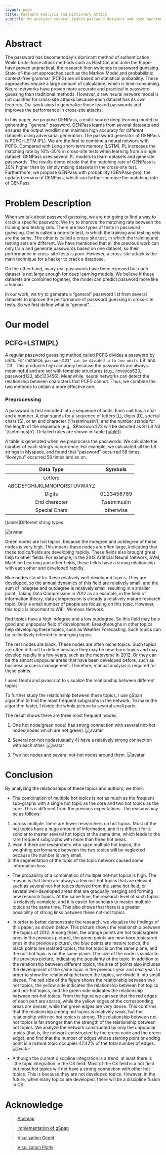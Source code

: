 ```yaml
---
layout: page
title: Password Analysis and Dictionary Attack
subtitle: We analyzed several leaked password datasets and used machine learning to create a more general password dictionary.
---
```


# Abstract

The password has become today's dominant method of authentication. While brute-force attack methods such as HashCat and John the Ripper have proven unpractical, the research then switches to password guessing. State-of-the-art approaches such as the Markov Model and probabilistic context-free grammar (PCFG) are all based on statistical probability. These approaches require a large amount of calculation, which is time-consuming. Neural networks have proven more accurate and practical in password guessing than traditional methods. However, a raw neural network model is not qualified for cross-site attacks because each dataset has its own features. Our work aims to generalize those leaked passwords and improves the performance in cross-site attacks.

In this paper, we propose GENPass, a multi-source deep learning model for generating ``general" password. GENPass learns from several datasets and ensures the output wordlist can maintain high accuracy for different datasets using adversarial generation. The password generator of GENPass is PCFG+LSTM (PL). We are the first to combine a neural network with PCFG. Compared with Long short-term memory (LSTM), PL increases the matching rate by 16\%-30\% in cross-site tests when learning from a single dataset. GENPass uses several PL models to learn datasets and generate passwords. The results demonstrate that the matching rate of GENPass is 20\% higher than by simply mixing datasets in the cross-site test. Furthermore, we propose GENPass with probability (GENPass-pro), the updated version of GENPass, which can further increase the matching rate of GENPass.

# Problem Description

When we talk about password guessing, we are not going to find a way to crack a specific password. We try to improve the matching rate between the training and testing sets. There are two types of tests in password guessing. One is called a one-site test, in which the training and testing sets are the same. The other is called a cross-site test, in which the training and testing sets are different. We have mentioned that all the previous work can only train and generate passwords based on one dataset, so their performance in cross-site tests is poor. However, a cross-site attack is the main technique for a hacker to crack a database.

On the other hand, many real passwords have been exposed but each dataset is not large enough for deep learning models. We believe if these datasets are combined together, the model can predict password more like a human.

In our work, we try to generate a “general" password list from several datasets to improve the performance of password guessing in cross-site tests. So we first define what is “general".

# Our model
## PCFG+LSTM(PL)
A regular password guessing method called PCFG divides a password by units. For instance, `password123' can be divided into two units `L8' and `D3'. This produces high accuracy because the passwords are always meaningful and are set with template structures (e.g., iloveyou520, password123, abc123456). Meanwhile, neural networks can detect the relationship between characters that PCFG cannot. Thus, we combine the two methods to obtain a more effective one.
### Preprocessing

A password is first encoded into a sequence of units. Each unit has a char and a number. A char stands for a sequence of letters (L), digits (D), special chars (S), or an end character (‘\(\setminus\)n’), and the number stands for the length of the sequence (e.g., $Password123 will be denoted as S1 L8 N3 ‘\(\setminus\)n’). Detailed rules are shown in Table [\[table1\]](#table1).

A table is generated when we preprocess the passwords. We calculate the number of each string’s occurrence. For example, we calculated all the L8 strings in Myspace, and found that “password" occurred 58 times, “iloveyou" occurred 56 times and so on.

|         Data Type          |    Symbols     |
| :------------------------: | :------------: |
|          Letters           |                |
| ABCDEFGHIJKLMNOPQRSTUVWXYZ |                |
|           Digits           |   0123456789   |
|       End character        | \(\setminus\)n |
|       Special Chars        |   otherwise    |

<span id="table1" label="table1">\[table1\]</span>Different string types


![avatar](/img/acenet_2012.png)

Green nodes are hot topics, because the indegree and outdegree of these nodes is very high. This means these nodes are often large, indicating that these topics/fields are developing rapidly. These fields also brought great help to other fields. For example, in the 2012 Artificial Neural Network, SVM, Machine Learning and other fields, these fields have a strong relationship with each other and developed rapidly.

Blue nodes stand for these relatively well-developed topics. They are developed, so the annual dynamics of this field are relatively small, and the sum of indegree and outdegree is relatively small, resulting in a smaller point. Taking Data Compression in 2012 as an example, in the field of information theory, data compression is already a relatively mature research topic. Only a small number of people are focusing on this topic. However, this topic is important to WiFi, Wireless Network.

Red topics have a high indegree and a low outdegree. So this field may be a good and unpopular field of development. Breakthroughs in other topics help developing these topics, such as Weather Forecasting. Such topics can be collectively referred to emerging topics.

The rest nodes are black. These nodes are often niche topics. Such topics are often difficult to define because they may be new-born topics and may develop rapidly in a few years, such as the metaverse in 2012, Or they can be the almost unpopular areas that have been developed before, such as business process management. Therefore, manual analysis is required for these points. 

I used Gephi and javascript to visualize the relationship between different topics

To further study the relationship between these topics, I use gSpan algorithm to find the most frequent subgraphs in the network. To make the algorithm faster, I divide the whole picture to several small parts.

The result shows there are three most frequent modes.

1. One hot node(green node) has strong connection with several not-hot nodes(nodes which are not green).
![avatar](/img/acenet_fre_1.png)

2. Several not-hot nodes(usually 4) have a relatively strong connection with each other.
![avatar](/img/acenet_fre_2.png)

3. Two hot nodes and several not-hot nodes around them.
![avatar](/img/acenet_fre_3.png)

# Conclusion

By analyzing the relationships of these topics and authors, we think:

* The combination of multiple hot topics is not as much as the frequent sub-graphs with a single hot topic as the core and two hot topics as the core. This is different from the previous expectations. The reasons may be as follows: 
1. across multiple There are fewer researchers on hot topics. Most of the hot topics have a huge amount of information, and it is difficult for a scholar to master several hot topics at the same time, which leads to the rare frequent subgraphs with more than three hot areas. 
2. even if there are researchers who span multiple hot topics, the weighting performance between the two topics will be neglected because the number is very small. 
3. the segmentation of the topic of the topic network caused some information loss.
* The probability of a combination of multiple not-hot topics is high. The reason is that there are always a few not-hot topics that are relevant, such as several not-hot topics derived from the same hot field, or several well-developed areas that are gradually merging and forming new research topics. At the same time, the research level of such topics is relatively complete, and it is easier for scholars to master multiple topics at the same time. This also shows that there is a greater possibility of strong links between these not-hot topics.

* In order to better demonstrate the research, we visualize the findings of this paper, as shown below. This picture shows the relationship between the topics of 2012. Among them, the orange points are hot topics(green ones in the previous picture), the green points are new-born topics(red ones in the previous picture), the blue points are mature topics, the black points are isolated topics, the hot topic is on the same plane, and the not-hot topic is on the same plane. The size of the node is similar to the previous picture, indicating the popularity of the topic. In addition to the relationship between different topics, the size of points also includes the development of the same topic in the previous year and next year. In order to show the relationship between the topics, we divide it into small pieces. The red side of the figure shows the relationship between two hot topics, the yellow side indicates the relationship between hot topics and not-hot topics, and the green side indicates the relationship between not-hot topics. From the figure we can see that the red edges of each part are sparse, while the yellow edges of the corresponding areas are denser, while the green edges are very dense. This confirms that the relationship among hot topics is relatively weak, but the relationship with not-hot topics is strong. The relationship between not-hot topics is far stronger than the strength of the relationship between hot topics. We analyze the network constructed by only the unpopular topics (that is, the network constructed by the green node and the green edge), and find that the number of edges whose starting point or ending point is a mature topic occupies 47.42% of the total number of edges. 
![avatar](/img/acenet_conclusion.png)

* Although the current discipline integration is a trend, at least there is little topic integration in the CS field. Most of the CS field is a hot field but most hot topics will not have a strong connection with other hot topics. This is because they are not developed topics. However, in the future, when many topics are developed, there will be a discipline fusion in CS.

# Acknowledge

> [Acemap](https://www.acemap.info/)

> [Implementation of gSpan](https://github.com/betterenvi/gSpan)

> [Visulization Gephi](https://gephi.org/)

> [Visulization Plotly](https://plot.ly/)
